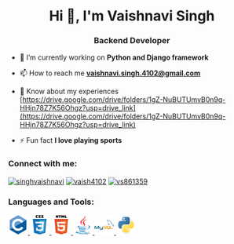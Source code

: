 <h1 align="center">Hi 👋, I'm Vaishnavi Singh</h1>
<h3 align="center">Backend Developer</h3>

- 🔭 I’m currently working on **Python and Django framework**

- 📫 How to reach me **vaishnavi.singh.4102@gmail.com**

- 📄 Know about my experiences [https://drive.google.com/drive/folders/1gZ-NuBUTUmvB0n9q-HHjn78Z7K56Ohgz?usp=drive_link](https://drive.google.com/drive/folders/1gZ-NuBUTUmvB0n9q-HHjn78Z7K56Ohgz?usp=drive_link)

- ⚡ Fun fact **I love playing sports**

<h3 align="left">Connect with me:</h3>
<p align="left">
<a href="https://linkedin.com/in/singhvaishnavi" target="blank"><img align="center" src="https://raw.githubusercontent.com/rahuldkjain/github-profile-readme-generator/master/src/images/icons/Social/linked-in-alt.svg" alt="singhvaishnavi" height="30" width="40" /></a>
<a href="https://www.codechef.com/users/vaish4102" target="blank"><img align="center" src="https://cdn.jsdelivr.net/npm/simple-icons@3.1.0/icons/codechef.svg" alt="vaish4102" height="30" width="40" /></a>
<a href="https://www.hackerrank.com/vs861359" target="blank"><img align="center" src="https://raw.githubusercontent.com/rahuldkjain/github-profile-readme-generator/master/src/images/icons/Social/hackerrank.svg" alt="vs861359" height="30" width="40" /></a>
</p>

<h3 align="left">Languages and Tools:</h3>
<p align="left"> <a href="https://www.cprogramming.com/" target="_blank" rel="noreferrer"> <img src="https://raw.githubusercontent.com/devicons/devicon/master/icons/c/c-original.svg" alt="c" width="40" height="40"/> </a> <a href="https://www.w3schools.com/css/" target="_blank" rel="noreferrer"> <img src="https://raw.githubusercontent.com/devicons/devicon/master/icons/css3/css3-original-wordmark.svg" alt="css3" width="40" height="40"/> </a> <a href="https://www.w3.org/html/" target="_blank" rel="noreferrer"> <img src="https://raw.githubusercontent.com/devicons/devicon/master/icons/html5/html5-original-wordmark.svg" alt="html5" width="40" height="40"/> </a> <a href="https://www.java.com" target="_blank" rel="noreferrer"> <img src="https://raw.githubusercontent.com/devicons/devicon/master/icons/java/java-original.svg" alt="java" width="40" height="40"/> </a> <a href="https://www.mysql.com/" target="_blank" rel="noreferrer"> <img src="https://raw.githubusercontent.com/devicons/devicon/master/icons/mysql/mysql-original-wordmark.svg" alt="mysql" width="40" height="40"/> </a> <a href="https://www.python.org" target="_blank" rel="noreferrer"> <img src="https://raw.githubusercontent.com/devicons/devicon/master/icons/python/python-original.svg" alt="python" width="40" height="40"/> </a> </p>

<!--
**vaishnavi-4102/vaishnavi-4102** is a ✨ _special_ ✨ repository because its `README.md` (this file) appears on your GitHub profile.

Here are some ideas to get you started:

- 🔭 I’m currently working on ...
- 🌱 I’m currently learning ...
- 👯 I’m looking to collaborate on ...
- 🤔 I’m looking for help with ...
- 💬 Ask me about ...
- 📫 How to reach me: ...
- 😄 Pronouns: ...
- ⚡ Fun fact: ...
-->
